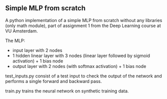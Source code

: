 ## Simple MLP from scratch

A python implementation of a simple MLP from scratch without any libraries (only math module), part of assignment 1 from the Deep Learning course at VU Amsterdam.

The MLP:
- input layer with 2 nodes
- 1 hidden linear layer with 3 nodes (linear layer followed by sigmoid activation) + 1 bias node
- output layer with 2 nodes  (with softmax activation) + 1 bias node

test_inputs.py consist of a test input to check the output of the network and performs a single forward and backward pass.

train.py trains the neural network on synthetic training data.
